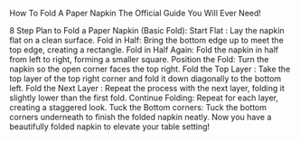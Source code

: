How To Fold A Paper Napkin
The Official Guide You Will Ever Need!

8 Step Plan to Fold a Paper Napkin (Basic Fold):
Start Flat : Lay the napkin flat on a clean surface.
Fold in Half: Bring the bottom edge up to meet the top edge, creating a rectangle.
Fold in Half Again: Fold the napkin in half from left to right, forming a smaller square.
Position the Fold: Turn the napkin so the open corner faces the top right.
Fold the Top Layer : Take the top layer of the top right corner and fold it down diagonally to the bottom left.
Fold the Next Layer : Repeat the process with the next layer, folding it slightly lower than the first fold.
Continue Folding: Repeat for each layer, creating a staggered look.
Tuck the Bottom corners: Tuck the bottom corners underneath to finish the folded napkin neatly.
Now you have a beautifully folded napkin to elevate your table setting!
